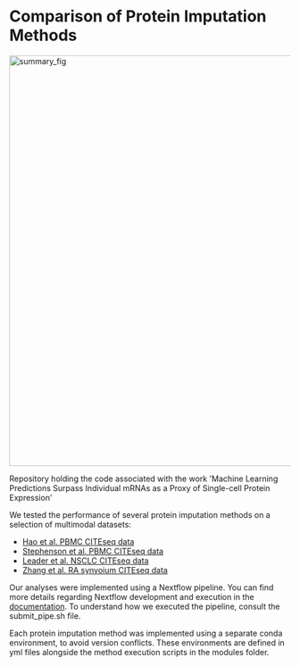# Comparison of Protein Imputation Methods

<img width="2800" height="736" alt="summary_fig" src="https://github.com/user-attachments/assets/d32dfaa0-5f70-4710-bf2e-fc0850d888a0" />


Repository holding the code associated with the work 'Machine Learning Predictions Surpass Individual mRNAs as a Proxy of Single-cell Protein Expression'

We tested the performance of several protein imputation methods on a selection of multimodal datasets:

* [Hao et al. PBMC CITEseq data](https://atlas.fredhutch.org/nygc/multimodal-pbmc)
* [Stephenson et al. PBMC CITEseq data](https://pubmed.ncbi.nlm.nih.gov/33879890/)
* [Leader et al. NSCLC CITEseq data](https://pubmed.ncbi.nlm.nih.gov/34767762/)
* [Zhang et al. RA synvoium CITEseq data](https://www.nature.com/articles/s41590-024-01782-4)

Our analyses were implemented using a Nextflow pipeline. You can find more details regarding Nextflow development and execution in the [documentation](https://www.nextflow.io/docs/latest/index.html). To understand how we executed the pipeline, consult the submit_pipe.sh file. 

Each protein imputation method was implemented using a separate conda environment, to avoid version conflicts. These environments are defined in yml files alongside the method execution scripts in the modules folder. 
